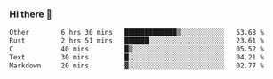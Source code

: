 ### Hi there 👋

<!--
**WShiBin/WShiBin** is a ✨ _special_ ✨ repository because its `README.md` (this file) appears on your GitHub profile.

Here are some ideas to get you started:

- 🔭 I’m currently working on ...
- 🌱 I’m currently learning ...
- 👯 I’m looking to collaborate on ...
- 🤔 I’m looking for help with ...
- 💬 Ask me about ...
- 📫 How to reach me: ...
- 😄 Pronouns: ...
- ⚡ Fun fact: ...
-->

<!--START_SECTION:waka-->

```txt
Other        6 hrs 30 mins   █████████████▒░░░░░░░░░░░   53.68 %
Rust         2 hrs 51 mins   ██████░░░░░░░░░░░░░░░░░░░   23.61 %
C            40 mins         █▒░░░░░░░░░░░░░░░░░░░░░░░   05.52 %
Text         30 mins         █░░░░░░░░░░░░░░░░░░░░░░░░   04.21 %
Markdown     20 mins         ▓░░░░░░░░░░░░░░░░░░░░░░░░   02.77 %
```

<!--END_SECTION:waka-->
